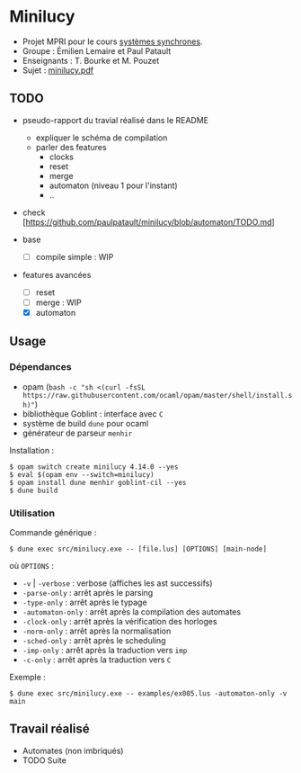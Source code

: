 # Minilucy

- Projet MPRI pour le cours [systèmes synchrones](https://www.di.ens.fr/~pouzet/cours/synchrone/).
- Groupe : Émilien Lemaire et Paul Patault
- Enseignants : T. Bourke et M. Pouzet
- Sujet : [minilucy.pdf](./pdf/minilucy.pdf)

## TODO

- pseudo-rapport du travial réalisé dans le README
  - expliquer le schéma de compilation
  - parler des features
     - clocks
     - reset
     - merge
     - automaton (niveau 1 pour l'instant)
     - ..

- check [https://github.com/paulpatault/minilucy/blob/automaton/TODO.md]

- base
  - [ ] compile simple : WIP

- features avancées
  - [ ] reset
  - [ ] merge : WIP
  - [x] automaton

## Usage

### Dépendances

- opam (`bash -c "sh <(curl -fsSL https://raw.githubusercontent.com/ocaml/opam/master/shell/install.sh)"`)
- bibliothèque Goblint : interface avec `C`
- système de build `dune` pour ocaml
- générateur de parseur `menhir`

Installation :
```
$ opam switch create minilucy 4.14.0 --yes
$ eval $(opam env --switch=minilucy)
$ opam install dune menhir goblint-cil --yes
$ dune build
```

### Utilisation

Commande générique :
```
$ dune exec src/minilucy.exe -- [file.lus] [OPTIONS] [main-node]
```
où `OPTIONS` :
- `-v` | `-verbose` : verbose (affiches les ast successifs)
- `-parse-only` : arrêt après le parsing
- `-type-only` : arrêt après le typage
- `-automaton-only` : arrêt après la compilation des automates
- `-clock-only` : arrêt après la vérification des horloges
- `-norm-only` : arrêt après la normalisation
- `-sched-only` : arrêt après le scheduling
- `-imp-only` : arrêt après la traduction vers `imp`
- `-c-only` : arrêt après la traduction vers `C`

Exemple :
```
$ dune exec src/minilucy.exe -- examples/ex005.lus -automaton-only -v main
```

## Travail réalisé

- Automates (non imbriqués)
- TODO Suite
